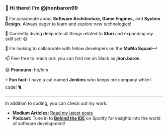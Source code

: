 ### 👋 Hi there! I’m **@jhonbaron99**

🌟 I’m passionate about **Software Architecture, Game Engines,** and **System Design.** Always eager to learn and explore new technologies!

🌱 Currently diving deep into all things related to **Stori** and expanding my skill set! 😄

🤝 I’m looking to collaborate with fellow developers on the **MoMo Squad**—!

📫 Feel free to reach out: you can find me on Slack as **jhon.baron**.

😄 **Pronouns:** he/him

⚡ **Fun fact:** I have a cat named **Jenkins** who keeps me company while I code! 🐈

---

In addition to coding, you can check out my work:

- **Medium Articles:** [Read my latest posts](https://medium.com/@jhooomn)
- **Podcast:** Tune in to **[Behind the IDE](https://open.spotify.com/show/6u1YJC77V0dKsN6Ws7X5kS?si=8a77bb6145944bec)** on Spotify for insights into the world of software development!
